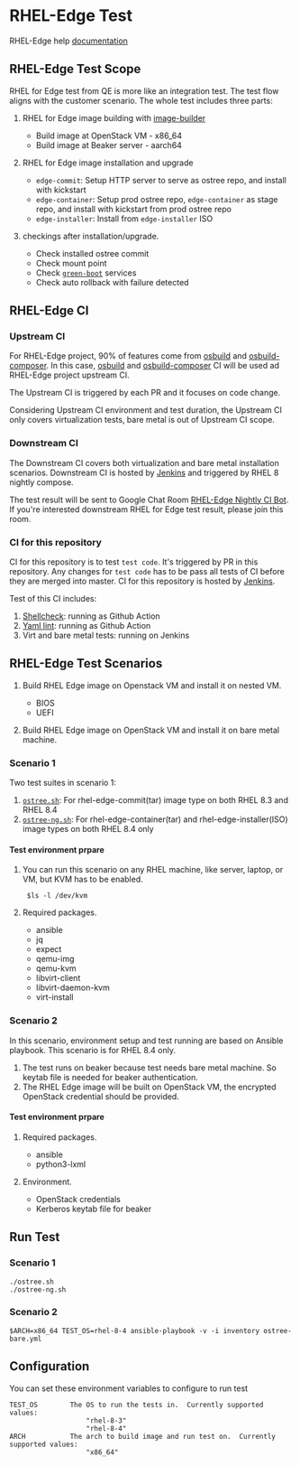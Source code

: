 # RHEL-Edge Test

RHEL-Edge help [documentation](HELP.md)

## RHEL-Edge Test Scope

RHEL for Edge test from QE is more like an integration test. The test flow aligns with the customer scenario. The whole test includes three parts:

1. RHEL for Edge image building with [image-builder](https://github.com/osbuild/osbuild-composer.git)

    - Build image at OpenStack VM - x86_64
    - Build image at Beaker server - aarch64

2. RHEL for Edge image installation and upgrade

    - `edge-commit`: Setup HTTP server to serve as ostree repo, and install with kickstart
    - `edge-container`: Setup prod ostree repo, `edge-container` as stage repo, and install with kickstart from prod ostree repo
    - `edge-installer`: Install from `edge-installer` ISO

3. checkings after installation/upgrade.

    - Check installed ostree commit
    - Check mount point
    - Check [`green-boot`](https://github.com/fedora-iot/greenboot.git) services
    - Check auto rollback with failure detected

## RHEL-Edge CI

### Upstream CI

For RHEL-Edge project, 90% of features come from [osbuild](https://github.com/osbuild/osbuild.git) and [osbuild-composer](https://github.com/osbuild/osbuild-composer.git). In this case, [osbuild](https://github.com/osbuild/osbuild.git) and [osbuild-composer](https://github.com/osbuild/osbuild-composer.git) CI will be used ad RHEL-Edge project upstream CI.

The Upstream CI is triggered by each PR and it focuses on code change.

Considering Upstream CI environment and test duration, the Upstream CI only covers virtualization tests, bare metal is out of Upstream CI scope.

### Downstream CI

The Downstream CI covers both virtualization and bare metal installation scenarios. Downstream CI is hosted by [Jenkins](https://jenkins-cloudci-prod-virt-qe-3rd.apps.ocp4.prod.psi.redhat.com/job/rhel-edge/job/rhel_edge_x86_64/) and triggered by RHEL 8 nightly compose.

The test result will be sent to Google Chat Room [RHEL-Edge Nightly CI Bot](https://chat.google.com/u/0/room/AAAAvEUnS8s). If you're interested downstream RHEL for Edge test result, please join this room.

### CI for this repository

CI for this repository is to test `test code`. It's triggered by PR in this repository. Any changes for `test code` has to be pass all tests of CI before they are merged into master. CI for this repository is hosted by [Jenkins](https://jenkins-cloudci-prod-virt-qe-3rd.apps.ocp4.prod.psi.redhat.com/job/Virt-S1/job/rhel-edge/view/change-requests/).

Test of this CI includes:

1. [Shellcheck](https://www.shellcheck.net/): running as Github Action
2. [Yaml lint](https://yamllint.readthedocs.io/en/stable/): running as Github Action
3. Virt and bare metal tests: running on Jenkins

## RHEL-Edge Test Scenarios

1. Build RHEL Edge image on Openstack VM and install it on nested VM.

    - BIOS
    - UEFI

2. Build RHEL Edge image on OpenStack VM and install it on bare metal machine.

### Scenario 1

Two test suites in scenario 1:

1. [`ostree.sh`](ostree.sh): For rhel-edge-commit(tar) image type on both RHEL 8.3 and RHEL 8.4
1. [`ostree-ng.sh`](ostree-ng.sh): For rhel-edge-container(tar) and rhel-edge-installer(ISO) image types on both RHEL 8.4 only

#### Test environment prpare

1. You can run this scenario on any RHEL machine, like server, laptop, or VM, but KVM has to be enabled.

        $ls -l /dev/kvm

2. Required packages.

    - ansible
    - jq
    - expect
    - qemu-img
    - qemu-kvm
    - libvirt-client
    - libvirt-daemon-kvm
    - virt-install

### Scenario 2

In this scenario, environment setup and test running are based on Ansible playbook. This scenario is for RHEL 8.4 only.

1. The test runs on beaker because test needs bare metal machine. So keytab file is needed for beaker authentication.
2. The RHEL Edge image will be built on OpenStack VM, the encrypted OpenStack credential should be provided.

#### Test environment prpare

1. Required packages.

    - ansible
    - python3-lxml

2. Environment.

    - OpenStack credentials
    - Kerberos keytab file for beaker

## Run Test

### Scenario 1

    ./ostree.sh
    ./ostree-ng.sh

### Scenario 2

    $ARCH=x86_64 TEST_OS=rhel-8-4 ansible-playbook -v -i inventory ostree-bare.yml

## Configuration

You can set these environment variables to configure to run test

    TEST_OS        The OS to run the tests in.  Currently supported values:
                       "rhel-8-3"
                       "rhel-8-4"
    ARCH           The arch to build image and run test on.  Currently supported values:
                       "x86_64"
